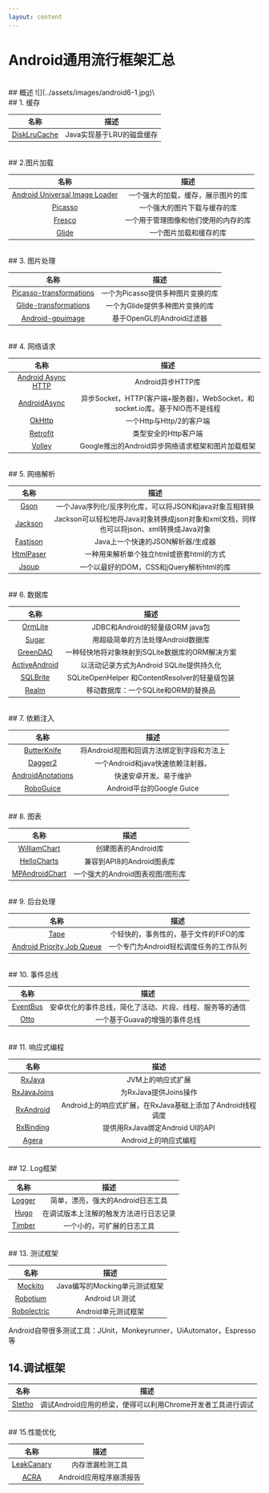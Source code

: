 ```yaml
---
layout: content
---
```


# Android通用流行框架汇总
<br/>
## 概述
![](../assets/images/android6-1.jpg)\

<br>
## 1. 缓存

|名称            | 描述         |
|:-------------:|:-------------:|
| [DiskLruCache](https://github.com/JakeWharton/DiskLruCache) | Java实现基于LRU的磁盘缓存 |

<br>
## 2.图片加载

|名称            | 描述         |
|:-------------:|:-------------:|
| [Android Universal Image Loader](https://github.com/nostra13/Android-Universal-Image-Loader) | 一个强大的加载，缓存，展示图片的库 |
| [Picasso](https://github.com/square/picasso) | 一个强大的图片下载与缓存的库 |
| [Fresco](https://github.com/facebook/fresco) | 一个用于管理图像和他们使用的内存的库 |
| [Glide](https://github.com/bumptech/glide) | 一个图片加载和缓存的库 |

<br>
## 3. 图片处理

|名称            | 描述          |
|:-------------:|:-------------:|
| [Picasso-transformations](https://github.com/wasabeef/picasso-transformations) | 一个为Picasso提供多种图片变换的库 |
| [Glide-transformations](https://github.com/wasabeef/glide-transformations) | 一个为Glide提供多种图片变换的库 |
| [Android-gpuimage](https://github.com/CyberAgent/android-gpuimage) | 基于OpenGL的Android过滤器 |

<br>
## 4. 网络请求

|名称            | 描述         |
|:-------------:|:-------------:|
| [Android Async HTTP](https://github.com/android-async-http/android-async-http) | Android异步HTTP库 |
| [AndroidAsync](https://github.com/koush/AndroidAsync) | 异步Socket，HTTP(客户端+服务器)，WebSocket，和socket.io库。基于NIO而不是线程 |
| [OkHttp](https://github.com/square/okhttp) | 一个Http与Http/2的客户端 |
| [Retrofit](https://github.com/square/retrofit) | 类型安全的Http客户端 |
| [Volley](https://android.googlesource.com/platform/frameworks/volley) | Google推出的Android异步网络请求框架和图片加载框架 |

<br>
## 5. 网络解析

|名称            | 描述         |
|:-------------:|:-------------:|
| [Gson](https://github.com/google/gson) | 一个Java序列化/反序列化库，可以将JSON和java对象互相转换 |
| [Jackson](https://github.com/codehaus/jackson) | Jackson可以轻松地将Java对象转换成json对象和xml文档，同样也可以将json、xml转换成Java对象 |
| [Fastjson](https://github.com/alibaba/fastjson) | Java上一个快速的JSON解析器/生成器 |
| [HtmlPaser](https://sourceforge.net/projects/htmlparser/) | 一种用来解析单个独立html或嵌套html的方式 |
| [Jsoup](https://github.com/jhy/jsoup) | 一个以最好的DOM，CSS和jQuery解析html的库 |

<br>
## 6. 数据库

|名称            | 描述         |
|:-------------:|:-------------:|
| [OrmLite](https://sourceforge.net/projects/ormlite/files/releases/com/j256/ormlite/) | JDBC和Android的轻量级ORM java包 |
| [Sugar](https://github.com/chennaione/sugar) | 用超级简单的方法处理Android数据库 |
| [GreenDAO](https://github.com/greenrobot/greenDAO) | 一种轻快地将对象映射到SQLite数据库的ORM解决方案 |
| [ActiveAndroid](https://github.com/pardom-zz/ActiveAndroid) | 以活动记录方式为Android SQLite提供持久化 |
| [SQLBrite](https://github.com/square/sqlbrite) | SQLiteOpenHelper 和ContentResolver的轻量级包装 |
| [Realm](https://github.com/realm/realm-java) | 移动数据库：一个SQLite和ORM的替换品 |

<br>
## 7. 依赖注入

|名称            | 描述         |
|:-------------:|:-------------:|
| [ButterKnife](https://github.com/JakeWharton/butterknife) | 将Android视图和回调方法绑定到字段和方法上 |
| [Dagger2](https://github.com/google/dagger) | 一个Android和java快速依赖注射器。 |
| [AndroidAnotations](https://github.com/androidannotations/androidannotations) | 快速安卓开发。易于维护 |
| [RoboGuice](https://github.com/roboguice/roboguice) | Android平台的Google Guice |

<br>
## 8. 图表

|名称            | 描述         |
|:-------------:|:-------------:|
| [WilliamChart](https://github.com/diogobernardino/WilliamChart) | 创建图表的Android库 |
| [HelloCharts](https://github.com/lecho/hellocharts-android) | 兼容到API8的Android图表库 |
| [MPAndroidChart](https://github.com/PhilJay/MPAndroidChart) | 一个强大的Android图表视图/图形库 |

<br>
## 9. 后台处理

|名称            | 描述         |
|:-------------:|:-------------:|
| [Tape](https://github.com/square/tape) | 个轻快的，事务性的，基于文件的FIFO的库 |
| [Android Priority Job Queue](https://github.com/yigit/android-priority-jobqueue) | 一个专门为Android轻松调度任务的工作队列 |

<br>
## 10. 事件总线

|名称            | 描述         |
|:-------------:|:-------------:|
| [EventBus](https://github.com/greenrobot/EventBus) | 安卓优化的事件总线，简化了活动、片段、线程、服务等的通信 |
| [Otto](https://github.com/square/otto) | 一个基于Guava的增强的事件总线 |

<br>
## 11. 响应式编程

|名称            | 描述         |
|:-------------:|:-------------:|
| [RxJava](https://github.com/ReactiveX/RxJava) | JVM上的响应式扩展 |
| [RxJavaJoins](https://github.com/ReactiveX/RxJavaJoins) | 为RxJava提供Joins操作 |
| [RxAndroid](https://github.com/ReactiveX/RxAndroid) | Android上的响应式扩展，在RxJava基础上添加了Android线程调度 |
| [RxBinding](https://github.com/JakeWharton/RxBinding) | 提供用RxJava绑定Android UI的API |
| [Agera](https://github.com/google/agera) | Android上的响应式编程 |

<br>
## 12. Log框架

|名称            | 描述         |
|:-------------:|:-------------:|
| [Logger](https://github.com/orhanobut/logger) | 简单，漂亮，强大的Android日志工具 |
| [Hugo](https://github.com/JakeWharton/hugo) | 在调试版本上注解的触发方法进行日志记录 |
| [Timber](https://github.com/JakeWharton/timber) | 一个小的，可扩展的日志工具 |

<br>
## 13. 测试框架

|名称            | 描述         |
|:-------------:|:-------------:|
| [Mockito](https://github.com/mockito/mockito) | Java编写的Mocking单元测试框架 |
| [Robotium](https://github.com/RobotiumTech/robotium) | Android UI 测试 |
| [Robolectric](https://github.com/robolectric/robolectric) | Android单元测试框架 |

Android自带很多测试工具：JUnit，Monkeyrunner，UiAutomator，Espresso等
<br>
## 14.调试框架

|名称            | 描述         |
|:-------------:|:-------------:|
| [Stetho](https://github.com/facebook/stetho) | 调试Android应用的桥梁，使得可以利用Chrome开发者工具进行调试 |

<br>
## 15.性能优化

|名称            | 描述         |
|:-------------:|:-------------:|
| [LeakCanary](https://github.com/square/leakcanary) | 内存泄漏检测工具 |
| [ACRA](https://github.com/ACRA/acra) | Android应用程序崩溃报告 |
